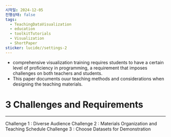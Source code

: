 ```yaml
---
시작일: 2024-12-05
진행상태: false
tags:
  - TeachingDataVisualization
  - education
  - toolkitTutorials
  - Visualization
  - ShortPaper
sticker: lucide//settings-2
---
```

- comprehensive visualization training requires students to have a certain level of proficiency in programming, a requirement that imposes challenges on both teachers and students.
- This paper documents ouur teaching methods and considerations when designing the teaching materials.

# 3 Challenges and Requirements
---
Challenge 1 : Diverse Audience
Challenge 2 : Materials Organization and Teaching Schedule
Challenge 3 : Choose Datasets for Demonstration